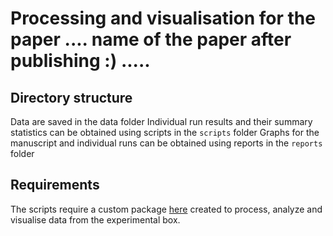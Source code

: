 # Processing and visualisation for the paper .... name of the paper after publishing :) .....

## Directory structure
Data are saved in the data folder
Individual run results and their summary statistics can be obtained using scripts in the `scripts` folder
Graphs for the manuscript and individual runs can be obtained using reports in the `reports` folder

## Requirements
The scripts require a custom package [here](https://github.com/hejtmy/fgu-avoidance) created to process, analyze and visualise data from the experimental box.
